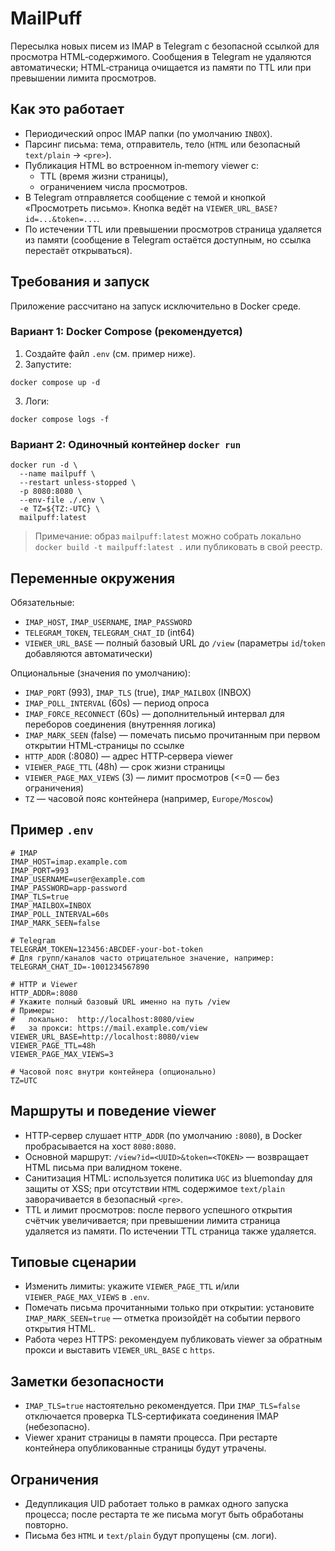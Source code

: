 # MailPuff

Пересылка новых писем из IMAP в Telegram с безопасной ссылкой для просмотра HTML‑содержимого. Сообщения в Telegram не удаляются автоматически; HTML‑страница очищается из памяти по TTL или при превышении лимита просмотров.

## Как это работает
- Периодический опрос IMAP папки (по умолчанию `INBOX`).
- Парсинг письма: тема, отправитель, тело (`HTML` или безопасный `text/plain` → `<pre>`).
- Публикация HTML во встроенном in‑memory viewer с:
  - TTL (время жизни страницы),
  - ограничением числа просмотров.
- В Telegram отправляется сообщение с темой и кнопкой «Просмотреть письмо». Кнопка ведёт на `VIEWER_URL_BASE?id=...&token=...`.
- По истечении TTL или превышении просмотров страница удаляется из памяти (сообщение в Telegram остаётся доступным, но ссылка перестаёт открываться).

## Требования и запуск
Приложение рассчитано на запуск исключительно в Docker среде.

### Вариант 1: Docker Compose (рекомендуется)
1. Создайте файл `.env` (см. пример ниже).
2. Запустите:
```
docker compose up -d
```
3. Логи:
```
docker compose logs -f
```

### Вариант 2: Одиночный контейнер `docker run`
```
docker run -d \
  --name mailpuff \
  --restart unless-stopped \
  -p 8080:8080 \
  --env-file ./.env \
  -e TZ=${TZ:-UTC} \
  mailpuff:latest
```
> Примечание: образ `mailpuff:latest` можно собрать локально `docker build -t mailpuff:latest .` или публиковать в свой реестр.

## Переменные окружения
Обязательные:
- `IMAP_HOST`, `IMAP_USERNAME`, `IMAP_PASSWORD`
- `TELEGRAM_TOKEN`, `TELEGRAM_CHAT_ID` (int64)
- `VIEWER_URL_BASE` — полный базовый URL до `/view` (параметры `id`/`token` добавляются автоматически)

Опциональные (значения по умолчанию):
- `IMAP_PORT` (993), `IMAP_TLS` (true), `IMAP_MAILBOX` (INBOX)
- `IMAP_POLL_INTERVAL` (60s) — период опроса
- `IMAP_FORCE_RECONNECT` (60s) — дополнительный интервал для переборов соединения (внутренняя логика)
- `IMAP_MARK_SEEN` (false) — помечать письмо прочитанным при первом открытии HTML‑страницы по ссылке
- `HTTP_ADDR` (:8080) — адрес HTTP‑сервера viewer
- `VIEWER_PAGE_TTL` (48h) — срок жизни страницы
- `VIEWER_PAGE_MAX_VIEWS` (3) — лимит просмотров (<=0 — без ограничения)
- `TZ` — часовой пояс контейнера (например, `Europe/Moscow`)

## Пример `.env`
```
# IMAP
IMAP_HOST=imap.example.com
IMAP_PORT=993
IMAP_USERNAME=user@example.com
IMAP_PASSWORD=app-password
IMAP_TLS=true
IMAP_MAILBOX=INBOX
IMAP_POLL_INTERVAL=60s
IMAP_MARK_SEEN=false

# Telegram
TELEGRAM_TOKEN=123456:ABCDEF-your-bot-token
# Для групп/каналов часто отрицательное значение, например:
TELEGRAM_CHAT_ID=-1001234567890

# HTTP и Viewer
HTTP_ADDR=:8080
# Укажите полный базовый URL именно на путь /view
# Примеры:
#   локально:  http://localhost:8080/view
#   за прокси: https://mail.example.com/view
VIEWER_URL_BASE=http://localhost:8080/view
VIEWER_PAGE_TTL=48h
VIEWER_PAGE_MAX_VIEWS=3

# Часовой пояс внутри контейнера (опционально)
TZ=UTC
```

## Маршруты и поведение viewer
- HTTP‑сервер слушает `HTTP_ADDR` (по умолчанию `:8080`), в Docker пробрасывается на хост `8080:8080`.
- Основной маршрут: `/view?id=<UUID>&token=<TOKEN>` — возвращает HTML письма при валидном токене.
- Санитизация HTML: используется политика `UGC` из bluemonday для защиты от XSS; при отсутствии `HTML` содержимое `text/plain` заворачивается в безопасный `<pre>`.
- TTL и лимит просмотров: после первого успешного открытия счётчик увеличивается; при превышении лимита страница удаляется из памяти. По истечении TTL страница также удаляется.

## Типовые сценарии
- Изменить лимиты: укажите `VIEWER_PAGE_TTL` и/или `VIEWER_PAGE_MAX_VIEWS` в `.env`.
- Помечать письма прочитанными только при открытии: установите `IMAP_MARK_SEEN=true` — отметка произойдёт на событии первого открытия HTML.
- Работа через HTTPS: рекомендуем публиковать viewer за обратным прокси и выставить `VIEWER_URL_BASE` с `https`.

## Заметки безопасности
- `IMAP_TLS=true` настоятельно рекомендуется. При `IMAP_TLS=false` отключается проверка TLS‑сертификата соединения IMAP (небезопасно).
- Viewer хранит страницы в памяти процесса. При рестарте контейнера опубликованные страницы будут утрачены.

## Ограничения
- Дедупликация UID работает только в рамках одного запуска процесса; после рестарта те же письма могут быть обработаны повторно.
- Письма без `HTML` и `text/plain` будут пропущены (см. логи).